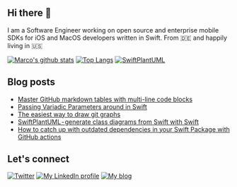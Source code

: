 ## Hi there 👋

I am a Software Engineer working on open source and enterprise mobile SDKs for iOS and MacOS developers written in Swift. From 🇩🇪  and happily living in 🇺🇸

[![Marco's github stats](https://github-readme-stats.vercel.app/api?username=MarcoEidinger&count_private=false&show_icons=true&theme=radical)](https://github.com/anuraghazra/github-readme-stats)
[![Top Langs](https://github-readme-stats.vercel.app/api/top-langs/?username=MarcoEidinger&layout=compact&theme=radical)](https://github.com/anuraghazra/github-readme-stats)
[![SwiftPlantUML](https://github-readme-stats.vercel.app/api/pin/?username=MarcoEidinger&repo=SwiftPlantUML&theme=radical)](https://github.com/anuraghazra/github-readme-stats)

## Blog posts
<!-- BLOG-POST-LIST:START -->
- [Master GitHub markdown tables with multi-line code blocks](https://blog.eidinger.info/master-github-markdown-tables-with-multi-line-code-blocks)
- [Passing Variadic Parameters around in Swift](https://blog.eidinger.info/passing-variadic-parameters-around-in-swift)
- [The easiest way to draw git graphs](https://blog.eidinger.info/the-easiest-way-to-draw-git-graphs)
- [SwiftPlantUML - generate class diagrams from Swift with Swift](https://blog.eidinger.info/swiftplantuml-generate-class-diagrams-from-swift-with-swift)
- [How to catch up with outdated dependencies in your Swift Package with GitHub actions](https://blog.eidinger.info/how-to-catch-up-with-outdated-dependencies-in-your-swift-package-with-github-actions-141d3d06b1d0)
<!-- BLOG-POST-LIST:END -->

## Let's connect
[![Twitter](https://img.shields.io/badge/twitter-blue.svg?&style=for-the-badge&logo=twitter&logoColor=white)](http://twitter.com/MarcoEidinger)
[![My LinkedIn profile](https://img.shields.io/badge/linkedin-%230077B5.svg?&style=for-the-badge&logo=linkedin&logoColor=white)](https://www.linkedin.com/in/marco-eidinger-6098a512/)
[![My blog](https://img.shields.io/badge/Hashnode-%232962FF.svg?&style=for-the-badge&logo=hashnode&logoColor=white)](https://blog.eidinger.info)
